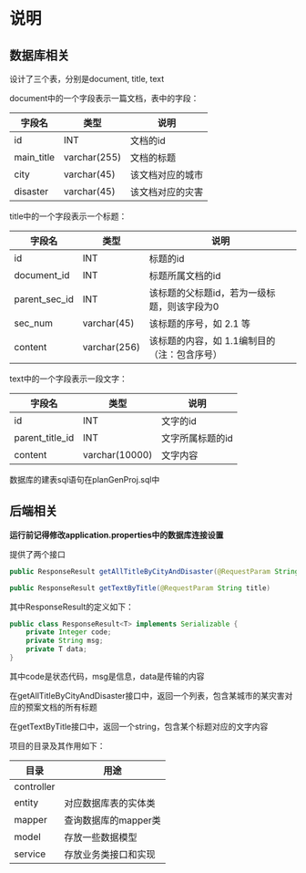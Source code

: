 # 说明

## 数据库相关

设计了三个表，分别是document, title, text

document中的一个字段表示一篇文档，表中的字段：

| 字段名     | 类型         | 说明             |
| ---------- | ------------ | ---------------- |
| id         | INT          | 文档的id         |
| main_title | varchar(255) | 文档的标题       |
| city       | varchar(45)  | 该文档对应的城市 |
| disaster   | varchar(45)  | 该文档对应的灾害 |

title中的一个字段表示一个标题：

| 字段名        | 类型         | 说明                                           |
| ------------- | ------------ | ---------------------------------------------- |
| id            | INT          | 标题的id                                       |
| document_id   | INT          | 标题所属文档的id                               |
| parent_sec_id | INT          | 该标题的父标题id，若为一级标题，则该字段为0    |
| sec_num       | varchar(45)  | 该标题的序号，如 2.1 等                        |
| content       | varchar(256) | 该标题的内容，如 1.1编制目的  （注：包含序号） |

text中的一个字段表示一段文字：

| 字段名          | 类型           | 说明             |
| --------------- | -------------- | ---------------- |
| id              | INT            | 文字的id         |
| parent_title_id | INT            | 文字所属标题的id |
| content         | varchar(10000) | 文字内容         |

数据库的建表sql语句在planGenProj.sql中



## 后端相关



**运行前记得修改application.properties中的数据库连接设置**



提供了两个接口

```java
public ResponseResult getAllTitleByCityAndDisaster(@RequestParam String city, String disaster)
```

```java
public ResponseResult getTextByTitle(@RequestParam String title)
```



其中ResponseResult的定义如下：

```java
public class ResponseResult<T> implements Serializable {
    private Integer code;
    private String msg;
    private T data;
}
```

其中code是状态代码，msg是信息，data是传输的内容



在getAllTitleByCityAndDisaster接口中，返回一个列表，包含某城市的某灾害对应的预案文档的所有标题

在getTextByTitle接口中，返回一个string，包含某个标题对应的文字内容



项目的目录及其作用如下：

| 目录       | 用途                 |
| ---------- | -------------------- |
| controller |                      |
| entity     | 对应数据库表的实体类 |
| mapper     | 查询数据库的mapper类 |
| model      | 存放一些数据模型     |
| service    | 存放业务类接口和实现 |

